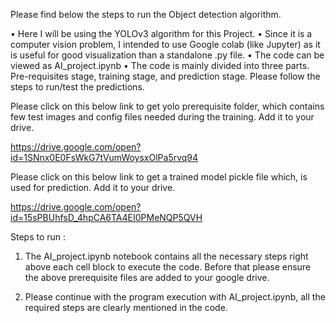 Please find below the steps to run the Object detection algorithm.

•	Here I will be using the YOLOv3 algorithm for this Project.
•	Since it is a computer vision problem, I intended to use Google colab (like Jupyter) as it is useful for good visualization than a standalone .py file.
•	The code can be viewed as AI_project.ipynb
•	The code is mainly divided into three parts. Pre-requisites stage, training stage, and prediction stage. Please follow the steps to run/test the predictions.

Please click on this below link to get yolo prerequisite folder, which contains few test images and config files needed during the training. Add it to your drive.

https://drive.google.com/open?id=1SNnx0E0FsWkG7tVumWoysxOlPa5rvq94

Please click on this below link to get a trained model pickle file which, is used for prediction. Add it to your drive.

https://drive.google.com/open?id=15sPBUhfsD_4hpCA6TA4EI0PMeNQP5QVH


Steps to run :

1.	The AI_project.ipynb notebook contains all the necessary steps right above each cell block to execute the code. Before that please ensure the above prerequisite files are added to your google drive.

2.	Please continue with the program execution with AI_project.ipynb, all the required steps are clearly mentioned in the code.
